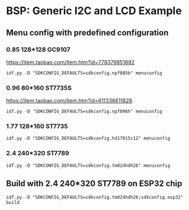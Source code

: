 # BSP: Generic I2C and LCD Example

## Menu config with predefined configuration

### 0.85 128*128 GC9107

https://item.taobao.com/item.htm?id=778379851892

    idf.py -D "SDKCONFIG_DEFAULTS=sdkconfig.npf085b" menuconfig

### 0.96 80*160 ST7735S

https://item.taobao.com/item.htm?id=611336611828

    idf.py -D "SDKCONFIG_DEFAULTS=sdkconfig.npf096h" menuconfig

### 1.77 128*160 ST7735

    idf.py -D "SDKCONFIG_DEFAULTS=sdkconfig.hd17015c12" menuconfig

### 2.4 240*320 ST7789

    idf.py -D "SDKCONFIG_DEFAULTS=sdkconfig.tm024hdh26" menuconfig

## Build with 2.4 240*320 ST7789 on ESP32 chip

    idf.py -D "SDKCONFIG_DEFAULTS=sdkconfig.tm024hdh26;sdkconfig.esp32" build
